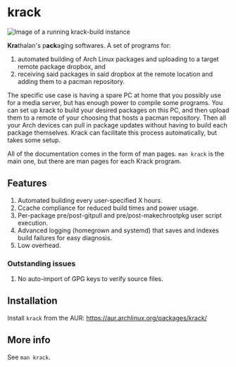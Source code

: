 # krack

![Image of a running krack-build instance](https://krathalan.net/krack-build.jpg)

**Kra**thalan's p**ack**aging softwares. A set of programs for:

1) automated building of Arch Linux packages and uploading to a target remote package dropbox, and
2) receiving said packages in said dropbox at the remote location and adding them to a pacman repository.

The specific use case is having a spare PC at home that you possibly use for a media server, but has enough power to compile some programs. You can set up krack to build your desired packages on this PC, and then upload them to a remote of your choosing that hosts a pacman repository. Then all your Arch devices can pull in package updates without having to build each package themselves. Krack can facilitate this process automatically, but takes some setup.

All of the documentation comes in the form of man pages. `man krack` is the main one, but there are man pages for each Krack program.

## Features
1. Automated building every user-specified X hours.
2. Ccache compliance for reduced build times and power usage.
3. Per-package pre/post-gitpull and pre/post-makechrootpkg user script execution.
4. Advanced logging (homegrown and systemd) that saves and indexes build failures for easy diagnosis.
5. Low overhead.

### Outstanding issues
1. No auto-import of GPG keys to verify source files.

## Installation
Install `krack` from the AUR: https://aur.archlinux.org/packages/krack/

## More info
See `man krack`.
